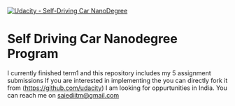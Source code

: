 [![Udacity - Self-Driving Car NanoDegree](https://s3.amazonaws.com/udacity-sdc/github/shield-carnd.svg)](http://www.udacity.com/drive)

# Self Driving Car Nanodegree Program
I currently finished term1 and this repository includes my 5 assignment submissions
If you are interested in implementing the you can directly fork it from (https://github.com/udacity)
I am looking for oppurtunities in India. You can reach me on saiediitm@gmail.com
